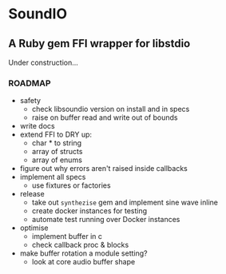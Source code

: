 # SoundIO

## A Ruby gem FFI wrapper for libstdio

Under construction...

### ROADMAP

- safety
  - check libsoundio version on install and in specs
  - raise on buffer read and write out of bounds
- write docs
- extend FFI to DRY up:
  - char * to string
  - array of structs
  - array of enums
- figure out why errors aren't raised inside callbacks
- implement all specs
  - use fixtures or factories
- release
  - take out `synthezise` gem and implement sine wave inline
  - create docker instances for testing
  - automate test running over Docker instances
- optimise
  - implement buffer in c
  - check callback proc & blocks
- make buffer rotation a module setting?
  - look at core audio buffer shape
